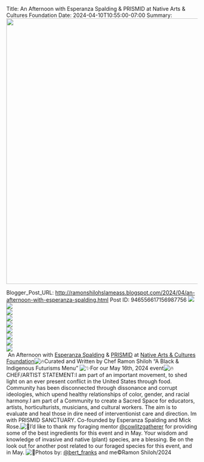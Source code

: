 Title: An Afternoon with Esperanza Spalding & PRISMID at Native Arts & Cultures Foundation
Date: 2024-04-10T10:55:00-07:00
Summary: <img src="https://blogger.googleusercontent.com/img/b/R29vZ2xl/AVvXsEgMOtEpyikBQx00gHaZvaiI5Qepupyv4Cpp-Smz-bbY9LoNvtaTnj5Pm6JR0d4KWEx7MpTcgNA1DD2Wg5j5lp8gEouWANz155olBxV9YEG0Rah_WuM9cMXQLABBnWp5YBBsgv0gvn51IArx2JkC55WHmntrM2WUAdjX9Ss9HxpGZD5yRQICyjhxvvwgSw/s320/Alter.jpg" width="700">

Blogger_Post_URL: http://ramonshilohslameass.blogspot.com/2024/04/an-afternoon-with-esperanza-spalding.html
Post ID: 946556617156987756
[![](https://blogger.googleusercontent.com/img/b/R29vZ2xl/AVvXsEgMOtEpyikBQx00gHaZvaiI5Qepupyv4Cpp-Smz-bbY9LoNvtaTnj5Pm6JR0d4KWEx7MpTcgNA1DD2Wg5j5lp8gEouWANz155olBxV9YEG0Rah_WuM9cMXQLABBnWp5YBBsgv0gvn51IArx2JkC55WHmntrM2WUAdjX9Ss9HxpGZD5yRQICyjhxvvwgSw/s320/Alter.jpg)](https://blogger.googleusercontent.com/img/b/R29vZ2xl/AVvXsEgMOtEpyikBQx00gHaZvaiI5Qepupyv4Cpp-Smz-bbY9LoNvtaTnj5Pm6JR0d4KWEx7MpTcgNA1DD2Wg5j5lp8gEouWANz155olBxV9YEG0Rah_WuM9cMXQLABBnWp5YBBsgv0gvn51IArx2JkC55WHmntrM2WUAdjX9Ss9HxpGZD5yRQICyjhxvvwgSw/s2048/Alter.jpg)  
[![](https://blogger.googleusercontent.com/img/b/R29vZ2xl/AVvXsEiywrNHii373q4Lbl5kMWlmQOikOtK3MszhI34GrIQwRWz7wzoHdIvL51KrWXcb6imlGdBOSrlXDyrTqrJIthWssVv7V62Qiiq2OxVKQj9kKInrDzBJlbZfsYcwDRFRRvT630GjL6USDvJCf6-ieqT4s8wCraeVDNPZKysU8q5qe70_dFETIFW7Ta1t3w/s320/EP.jpg)](https://blogger.googleusercontent.com/img/b/R29vZ2xl/AVvXsEiywrNHii373q4Lbl5kMWlmQOikOtK3MszhI34GrIQwRWz7wzoHdIvL51KrWXcb6imlGdBOSrlXDyrTqrJIthWssVv7V62Qiiq2OxVKQj9kKInrDzBJlbZfsYcwDRFRRvT630GjL6USDvJCf6-ieqT4s8wCraeVDNPZKysU8q5qe70_dFETIFW7Ta1t3w/s2048/EP.jpg)  
[![](https://blogger.googleusercontent.com/img/b/R29vZ2xl/AVvXsEihq4Eh5XOMFKMw1XhnP0SWFdcVpUplTqZg0JcYwZVMEFVv5BcKl5CIRcWrvFtruOOUh81vALrwroBN2ZJg6JcteHzYlQ2omaVrjMKwb9iQfF96b20VR-zKDqrkETV-9sUJ3jAWHeGnO5tgBxi0shyphenhyphenUfM2x-mjgFVKrfMIKK2tRmypNtv7yZJcYOikWyw/s320/ES.jpg)](https://blogger.googleusercontent.com/img/b/R29vZ2xl/AVvXsEihq4Eh5XOMFKMw1XhnP0SWFdcVpUplTqZg0JcYwZVMEFVv5BcKl5CIRcWrvFtruOOUh81vALrwroBN2ZJg6JcteHzYlQ2omaVrjMKwb9iQfF96b20VR-zKDqrkETV-9sUJ3jAWHeGnO5tgBxi0shyphenhyphenUfM2x-mjgFVKrfMIKK2tRmypNtv7yZJcYOikWyw/s2048/ES.jpg)  
[![](https://blogger.googleusercontent.com/img/b/R29vZ2xl/AVvXsEhu5ESkNaZWOrxhTmo_uj978ssRd3tei-z7RGmznSKB8lz-Jjfb9iwAKb46lQ_J3azgm0l0U8_2LZrkPe_2CwRK2JtE1tWOpcseLXOnDLs25sNj_wy0Q43JbtMUQl8W0WaCBlN4HdEDMP0eMwRYtN88od7rlaOc-f2S_FP3BOpjv9-uHClSyTRPq89Csg/s320/ESPERANZA.jpg)](https://blogger.googleusercontent.com/img/b/R29vZ2xl/AVvXsEhu5ESkNaZWOrxhTmo_uj978ssRd3tei-z7RGmznSKB8lz-Jjfb9iwAKb46lQ_J3azgm0l0U8_2LZrkPe_2CwRK2JtE1tWOpcseLXOnDLs25sNj_wy0Q43JbtMUQl8W0WaCBlN4HdEDMP0eMwRYtN88od7rlaOc-f2S_FP3BOpjv9-uHClSyTRPq89Csg/s1440/ESPERANZA.jpg)  
[![](https://blogger.googleusercontent.com/img/b/R29vZ2xl/AVvXsEjhI8vSlEirZ5HP4v0IOK-CLhmcitk-SOJvyumTwdiy60hhD0x8b_iaDELfM079S0BmA0X0_zlQiWqipXGNAUsZx0gWfWHIfbJIBNP5iNh-3HsF52p0SiOVGSH44EvoT6bb77bNJl0wW-J4bnSSINcCpSourNGVl90axUnTpK0LHZqVnbAKhrSLuRFTHQ/s320/FOOD2.jpg)](https://blogger.googleusercontent.com/img/b/R29vZ2xl/AVvXsEjhI8vSlEirZ5HP4v0IOK-CLhmcitk-SOJvyumTwdiy60hhD0x8b_iaDELfM079S0BmA0X0_zlQiWqipXGNAUsZx0gWfWHIfbJIBNP5iNh-3HsF52p0SiOVGSH44EvoT6bb77bNJl0wW-J4bnSSINcCpSourNGVl90axUnTpK0LHZqVnbAKhrSLuRFTHQ/s1440/FOOD2.jpg)  
[![](https://blogger.googleusercontent.com/img/b/R29vZ2xl/AVvXsEhsM2bLA-S1556KOjEAcjgKmomB4lOUPLWvEJ_ojh9YoAqR2jT7kBv3Sv7rc59N4iU1P-p7Ii6yZvJ2UpZDfkSnevV946LAjEy92_KqO6AGPE-motu5E7nzaOGFXp7r6qHlh-hmvAIa_d2Tm0OfZCMf2fOdgDMhVJC5gBQmxxuajqJhhJbobyk8M5QiPA/s320/FOOD3.jpg)](https://blogger.googleusercontent.com/img/b/R29vZ2xl/AVvXsEhsM2bLA-S1556KOjEAcjgKmomB4lOUPLWvEJ_ojh9YoAqR2jT7kBv3Sv7rc59N4iU1P-p7Ii6yZvJ2UpZDfkSnevV946LAjEy92_KqO6AGPE-motu5E7nzaOGFXp7r6qHlh-hmvAIa_d2Tm0OfZCMf2fOdgDMhVJC5gBQmxxuajqJhhJbobyk8M5QiPA/s1440/FOOD3.jpg)  
[![](https://blogger.googleusercontent.com/img/b/R29vZ2xl/AVvXsEi1hUFBwwHUyEHabkhGdxNdgbItYgo_q5Nf8g8j2WtWWnD5GaRWm9-MrZEV1Vo41E95t51q9jexi3mskUkwdtdwc_GrS7PX96cDEyONleYQ1nZjbFYQLRGwUcNop5gkEXj-pd3O7sMc9k7DYkGpmXUD1QqUzdYPaC6HLYTIObOZzkN_8ufL28FaWfCGRA/s320/FOOD4.jpg)](https://blogger.googleusercontent.com/img/b/R29vZ2xl/AVvXsEi1hUFBwwHUyEHabkhGdxNdgbItYgo_q5Nf8g8j2WtWWnD5GaRWm9-MrZEV1Vo41E95t51q9jexi3mskUkwdtdwc_GrS7PX96cDEyONleYQ1nZjbFYQLRGwUcNop5gkEXj-pd3O7sMc9k7DYkGpmXUD1QqUzdYPaC6HLYTIObOZzkN_8ufL28FaWfCGRA/s1440/FOOD4.jpg)  
[![](https://blogger.googleusercontent.com/img/b/R29vZ2xl/AVvXsEh6spl0JEhTFnGNh0PtR1iDSjjdVddWZGKHjhWU-8QzWlrAEizxhwwf24siOgKuYfXxFQSM_RMpXhEKzRrpHAspQ8Ljxk258mKCvGHwViBfC3E5kc5Kb3xA22Mt1255d_H2LdECm2GaLiLNBLtskJboqxr3SQkcYLRu7v10_bfCN-7NxawBhRznk1bTVg/s320/FOOD5.jpg)](https://blogger.googleusercontent.com/img/b/R29vZ2xl/AVvXsEh6spl0JEhTFnGNh0PtR1iDSjjdVddWZGKHjhWU-8QzWlrAEizxhwwf24siOgKuYfXxFQSM_RMpXhEKzRrpHAspQ8Ljxk258mKCvGHwViBfC3E5kc5Kb3xA22Mt1255d_H2LdECm2GaLiLNBLtskJboqxr3SQkcYLRu7v10_bfCN-7NxawBhRznk1bTVg/s1440/FOOD5.jpg)  
[![](https://blogger.googleusercontent.com/img/b/R29vZ2xl/AVvXsEhMvSaB54tbI8Nj4pnwqpR99arKXGp8RjUYrSC-01mIc-1ugS3Ar_i_HkUZqb47PO5lV2YKuQWF0bLIRdmiAFOVvioCkEy7u5U92teEJq0oyk2kve5NbtmoK_uI3eE5PWANGcYi8szqFy1K1kXEVKPd5ZsdBnLYkfjy78d0JbPCf3osWtgAuN0dvYpt-w/s320/fOOD.jpg)](https://blogger.googleusercontent.com/img/b/R29vZ2xl/AVvXsEhMvSaB54tbI8Nj4pnwqpR99arKXGp8RjUYrSC-01mIc-1ugS3Ar_i_HkUZqb47PO5lV2YKuQWF0bLIRdmiAFOVvioCkEy7u5U92teEJq0oyk2kve5NbtmoK_uI3eE5PWANGcYi8szqFy1K1kXEVKPd5ZsdBnLYkfjy78d0JbPCf3osWtgAuN0dvYpt-w/s1619/fOOD.jpg)  
 An Afternoon with [Esperanza Spalding](https://en.wikipedia.org/wiki/Esperanza_Spalding) \& [PRISMID](https://www.prismid.org/) at [Native Arts \& Cultures Foundation](https://www.nativeartsandcultures.org/)![🔥](https://static.xx.fbcdn.net/images/emoji.php/v9/t50/1/16/1f525.png)Curated and Written by Chef Ramon Shiloh “A Black \& Indigenous Futurisms Menu” ![✨](https://static.xx.fbcdn.net/images/emoji.php/v9/tf4/1/16/2728.png)For our May 16th, 2024 event![🔥](https://static.xx.fbcdn.net/images/emoji.php/v9/t50/1/16/1f525.png)CHEF/ARTIST STATEMENT:I am part of an important movement, to shed light on an ever present conflict in the United States through food. Community has been disconnected through dissonance and corrupt ideologies, which upend healthy relationships of color, gender, and racial harmony.I am part of a Community to create a Sacred Space for educators, artists, horticulturists, musicians, and cultural workers. The aim is to evaluate and heal those in dire need of interventionist care and direction. Im with PRISMID SANCTUARY. Co\-founded by Esperanza Spalding and Mick Rose.![🌿](https://static.xx.fbcdn.net/images/emoji.php/v9/t1e/1/16/1f33f.png)I’d like to thank my foraging mentor [@cowlitzgatherer](https://www.instagram.com/cowlitzgatherer/?hl=en) for providing some of the best ingredients for this event and in May. Your wisdom and knowledge of invasive and native (plant) species, are a blessing. Be on the look out for another post related to our foraged species for this event, and in May. ![📸](https://static.xx.fbcdn.net/images/emoji.php/v9/tde/1/16/1f4f8.png)Photos by: [@bert\_franks](https://www.instagram.com/bert_franks/?hl=en) and me©Ramon Shiloh/2024